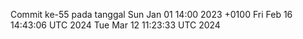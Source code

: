 Commit ke-55 pada tanggal Sun Jan 01 14:00 2023 +0100
Fri Feb 16 14:43:06 UTC 2024
Tue Mar 12 11:23:33 UTC 2024
